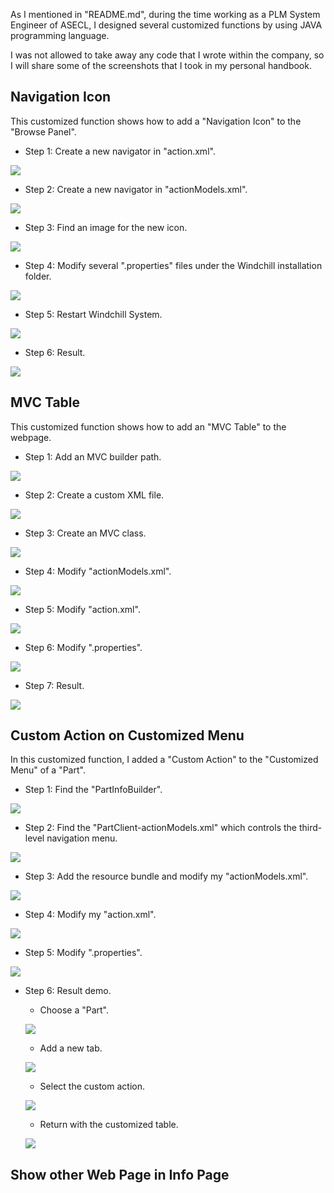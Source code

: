 As I mentioned in "README.md", during the time working as a PLM System Engineer of ASECL, I designed several customized functions 
by using JAVA programming language.

I was not allowed to take away any code that I wrote within the company, so I will share some of the screenshots that I took in my 
personal handbook.

## Navigation Icon

This customized function shows how to add a "Navigation Icon" to the "Browse Panel".

* Step 1: Create a new navigator in "action.xml".

![](https://github.com/Johnny9527/ASECL_2017-2019/blob/main/Pictures/Navigation%20Icon/Step1.png)

* Step 2: Create a new navigator in "actionModels.xml".

![](https://github.com/Johnny9527/ASECL_2017-2019/blob/main/Pictures/Navigation%20Icon/Step2.png)

* Step 3: Find an image for the new icon.

![](https://github.com/Johnny9527/ASECL_2017-2019/blob/main/Pictures/Navigation%20Icon/Step3.png)

* Step 4: Modify several ".properties" files under the Windchill installation folder.

![](https://github.com/Johnny9527/ASECL_2017-2019/blob/main/Pictures/Navigation%20Icon/Step4.png)

* Step 5: Restart Windchill System.

![](https://github.com/Johnny9527/ASECL_2017-2019/blob/main/Pictures/Navigation%20Icon/Step5.png)

* Step 6: Result.

![](https://github.com/Johnny9527/ASECL_2017-2019/blob/main/Pictures/Navigation%20Icon/Step6.png)


## MVC Table

This customized function shows how to add an "MVC Table" to the webpage.

* Step 1: Add an MVC builder path.

![](https://github.com/Johnny9527/ASECL_2017-2019/blob/main/Pictures/MVC%20Table/Step1.png)

* Step 2:  Create a custom XML file.

![](https://github.com/Johnny9527/ASECL_2017-2019/blob/main/Pictures/MVC%20Table/Step2.png)

* Step 3:  Create an MVC class.

![](https://github.com/Johnny9527/ASECL_2017-2019/blob/main/Pictures/MVC%20Table/Step3.png)

* Step 4:  Modify "actionModels.xml".

![](https://github.com/Johnny9527/ASECL_2017-2019/blob/main/Pictures/MVC%20Table/Step4.png)

* Step 5:  Modify "action.xml".

![](https://github.com/Johnny9527/ASECL_2017-2019/blob/main/Pictures/MVC%20Table/Step5.png)

* Step 6:  Modify ".properties".

![](https://github.com/Johnny9527/ASECL_2017-2019/blob/main/Pictures/MVC%20Table/Step6.png)

* Step 7: Result.

![](https://github.com/Johnny9527/ASECL_2017-2019/blob/main/Pictures/MVC%20Table/Step7.png)


## Custom Action on Customized Menu

In this customized function, I added a "Custom Action" to the "Customized Menu" of a "Part".

* Step 1: Find the "PartInfoBuilder".

![](https://github.com/Johnny9527/ASECL_2017-2019/blob/main/Pictures/Custom%20Action%20on%20Customized%20Menu/Step1.png)

* Step 2: Find the "PartClient-actionModels.xml" which controls the third-level navigation menu.

![](https://github.com/Johnny9527/ASECL_2017-2019/blob/main/Pictures/Custom%20Action%20on%20Customized%20Menu/Step2.png)

* Step 3: Add the resource bundle and modify my "actionModels.xml".

![](https://github.com/Johnny9527/ASECL_2017-2019/blob/main/Pictures/Custom%20Action%20on%20Customized%20Menu/Step3.png)

* Step 4: Modify my "action.xml".

![](https://github.com/Johnny9527/ASECL_2017-2019/blob/main/Pictures/Custom%20Action%20on%20Customized%20Menu/Step4.png)

* Step 5: Modify ".properties".

![](https://github.com/Johnny9527/ASECL_2017-2019/blob/main/Pictures/Custom%20Action%20on%20Customized%20Menu/Step5.png)

* Step 6: Result demo.

  * Choose a "Part".

  ![](https://github.com/Johnny9527/ASECL_2017-2019/blob/main/Pictures/Custom%20Action%20on%20Customized%20Menu/Step6.png)

  * Add a new tab.

  ![](https://github.com/Johnny9527/ASECL_2017-2019/blob/main/Pictures/Custom%20Action%20on%20Customized%20Menu/Step7.png)

  * Select the custom action.

  ![](https://github.com/Johnny9527/ASECL_2017-2019/blob/main/Pictures/Custom%20Action%20on%20Customized%20Menu/Step8.png)

  * Return with the customized table.

  ![](https://github.com/Johnny9527/ASECL_2017-2019/blob/main/Pictures/Custom%20Action%20on%20Customized%20Menu/Step9.png)


## Show other Web Page in Info Page

